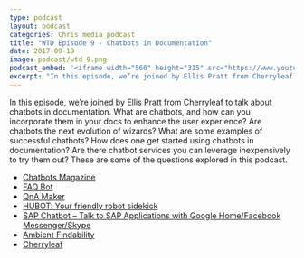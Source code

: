 ```yaml
---
type: podcast
layout: podcast
categories: Chris media podcast
title: "WTD Episode 9 - Chatbots in Documentation"
date: 2017-09-19
image: podcast/wtd-9.png
podcast_embed: '<iframe width="560" height="315" src="https://www.youtube.com/embed/0JeypT54elw" frameborder="0" allowfullscreen></iframe>'
excerpt: "In this episode, we’re joined by Ellis Pratt from Cherryleaf to talk about chatbots in documentation. What are chatbots, and how can you incorporate them in your docs to enhance the user experience? Are chatbots the next evolution of wizards? What are some examples of successful chatbots? How does one get started using chatbots in documentation? Are there chatbot services you can leverage inexpensively to try them out? These are some of the questions explored in this podcast."
---
```


In this episode, we’re joined by Ellis Pratt from Cherryleaf to talk about chatbots in documentation. What are chatbots, and how can you incorporate them in your docs to enhance the user experience? Are chatbots the next evolution of wizards? What are some examples of successful chatbots? How does one get started using chatbots in documentation? Are there chatbot services you can leverage inexpensively to try them out? These are some of the questions explored in this podcast.

<ul>
  <li><a href="https://chatbotsmagazine.com/">Chatbots Magazine</a></li>
  <li><a href="https://faqbot.co/">FAQ Bot</a></li>
  <li><a href="https://qnamaker.ai/">QnA Maker</a></li>
  <li><a href="https://hubot.github.com/">HUBOT: Your friendly robot sidekick</a></li>
  <li><a href="https://blogs.sap.com/2017/04/10/sap-tm-chatbot-talk-to-sap-tm-application-with-google-home/">SAP Chatbot – Talk to SAP Applications with Google Home/Facebook Messenger/Skype</a></li>
  <li><a href="http://shop.oreilly.com/product/9780596007652.do">Ambient Findability</a></li>
  <li><a href="https://www.cherryleaf.com/">Cherryleaf</a></li>
</ul>
